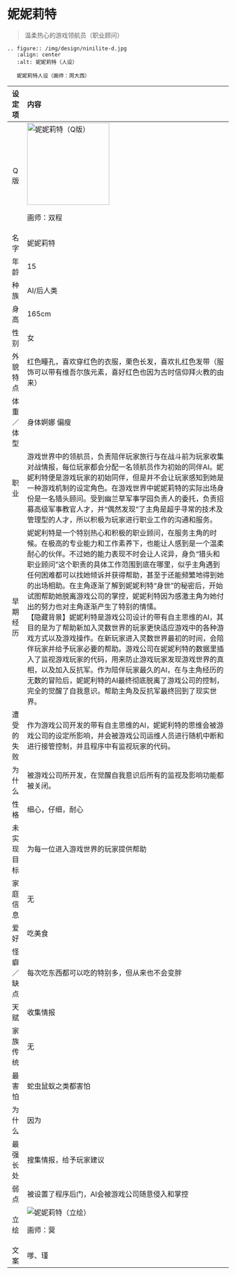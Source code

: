 # 妮妮莉特
> 温柔热心的游戏领航员（职业顾问）

```{eval-rst}
.. figure:: /img/design/ninilite-d.jpg
   :align: center
   :alt: 妮妮莉特（人设）

   妮妮莉特人设（画师：周大西）
```

|设定项|内容|
|:-:|:-|
|Q版|<img src="/img/Q/Q-ninilite.png" alt="妮妮莉特（Q版）" height="187px"><p>画师：双程</p>|
|名字|妮妮莉特|
|年龄|15|
|种族|AI/后人类|
|身高|165cm|
|性别|女|
|外貌特点|红色瞳孔，喜欢穿红色的衣服，栗色长发，喜欢扎红色发带（服饰可以带有维吾尔族元素，喜好红色也因为古时信仰拜火教的由来）|
|体重／体型|身体婀娜 偏瘦|
|职业| 游戏世界中的领航员，负责陪伴玩家旅行与在战斗前为玩家收集对战情报，每位玩家都会分配一名领航员作为初始的同伴AI。妮妮利特便是游戏玩家的初始同伴，但是并不会让玩家感知到她是一种游戏机制的设定角色。在游戏世界中妮妮莉特的实际出场身份是一名猎头顾问。受到幽兰草军事学园负责人的委托，负责招募高级军事教官人才，并“偶然发现”了主角是超乎寻常的技术及管理型的人才，所以积极为玩家进行职业工作的沟通和服务。|
|早期经历|妮妮利特是一个特别热心和积极的职业顾问，在服务主角的时候。在极高的专业能力和工作素养下，也能让人感到是一个温柔耐心的伙伴。不过她的能力表现不时会让人诧异，身负“猎头和职业顾问”这个职责的具体工作范围到底在哪里，似乎主角遇到任何困难都可以找她倾诉并获得帮助，甚至于还能频繁地得到她的出场相助。在主角逐渐了解到妮妮利特“身世”的秘密后，开始试图帮助她脱离游戏公司的掌控，妮妮利特因为感激主角为她付出的努力也对主角逐渐产生了特别的情愫。<br>【隐藏背景】妮妮利特是游戏公司设计的带有自主思维的AI，其目的是为了帮助新加入灵数世界的玩家更快适应游戏中的各种游戏方式以及游戏操作。在新玩家进入灵数世界最初的时间，会陪伴玩家并给予玩家必要的帮助。游戏公司在妮妮利特的数据里插入了监视游戏玩家的代码，用来防止游戏玩家发现游戏世界的真相，以及加入反抗军。作为陪伴玩家最久的AI，在与主角经历的无数的冒险后，妮妮利特的AI最终彻底脱离了游戏公司的控制，完全的觉醒了自我意识。帮助主角及反抗军最终回到了现实世界。|
|遭受的失败| 作为游戏公司开发的带有自主思维的AI，妮妮利特的思维会被游戏公司的设定所影响，并会被游戏公司运维人员进行随机中断和进行接管控制，并且程序中有监视玩家的代码。|
|为什么|被游戏公司所开发，在觉醒自我意识后所有的监视及影响功能都被关闭。|
|性格|细心，仔细，耐心|
|未实现目标|为每一位进入游戏世界的玩家提供帮助|
|家庭信息|无|
|爱好|吃美食|
|怪癖／缺点|每次吃东西都可以吃的特别多，但从来也不会变胖|
|天赋|收集情报|
|家族传统|无|
|最害怕|蛇虫鼠蚁之类都害怕|
|为什么|因为|
|最强长处|搜集情报，给予玩家建议|
|弱点|被设置了程序后门，AI会被游戏公司随意侵入和掌控|
|立绘|![妮妮莉特（立绘）](/img/figure/ninilite.png)<p>画师：蓂</p>|
|文案|嗲、瑾|
